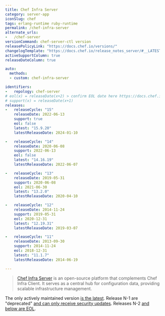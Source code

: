 ```yaml
---
title: Chef Infra Server
category: server-app
iconSlug: chef
tags: erlang-runtime ruby-runtime
permalink: /chef-infra-server
alternate_urls:
-   /chef-server
versionCommand: chef-server-ctl version
releasePolicyLink: "https://docs.chef.io/versions/"
changelogTemplate: "https://docs.chef.io/release_notes_server/#__LATEST__"
activeSupportColumn: true
releaseDateColumn: true

auto:
  methods:
  - custom: chef-infra-server

identifiers:
-   repology: chef-server
# eol(x) = releaseDate(x+2) > confirm EOL date here https://docs.chef.io/versions/
# support(x) = releaseDate(x+1)
releases:
-   releaseCycle: "15"
    releaseDate: 2022-06-13
    support: true
    eol: false
    latest: "15.9.20"
    latestReleaseDate: 2024-01-10

-   releaseCycle: "14"
    releaseDate: 2020-06-08
    support: 2022-06-13
    eol: false
    latest: "14.16.19"
    latestReleaseDate: 2022-06-07

-   releaseCycle: "13"
    releaseDate: 2019-05-31
    support: 2020-06-08
    eol: 2021-06-30
    latest: "13.2.0"
    latestReleaseDate: 2020-04-10

-   releaseCycle: "12"
    releaseDate: 2014-11-24
    support: 2019-05-31
    eol: 2020-12-31
    latest: "12.19.31"
    latestReleaseDate: 2019-03-07

-   releaseCycle: "11"
    releaseDate: 2013-09-30
    support: 2014-11-24
    eol: 2018-12-31
    latest: "11.1.7"
    latestReleaseDate: 2014-06-19

---
```


> [Chef Infra Server](https://docs.chef.io/server/) is an open-source platform that complements Chef Infra Client.
> It serves as a central hub for configuration data, providing scalable infrastructure management. 

The only actively maintained version [is the latest](https://docs.chef.io/versions/#supported-commercial-distributions). Release N-1 are "deprecated" [and can only receive security updates](https://www.chef.io/service-level-agreement?_gl=1*1xlphvy*_ga*ODEyNjY0NTc4LjE3MDM3MTUwMDg.*_ga_9JSNBCSF54*MTcwODQ0OTk4Mi4xNS4xLjE3MDg0NTI2MzcuNTkuMC4w*_gcl_au*MTYyMjE3NTI1MS4xNzAzNzE1MDk4). Releases N-2 [and below are EOL](https://docs.chef.io/versions/#end-of-life-eol-products).
